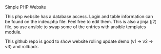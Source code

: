 Simple PHP Website

This php website has a database access. Login and table information can be found on the index.php file. Feel free to edit them.
This is also a jinja (j2) file, so use ansible to swap some of the entries with ansible templates module.

This github repo is good to show website rolling update demo (v1 -> v2 -> v3) and rollback.
